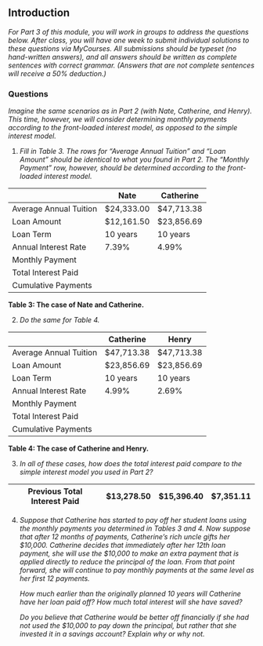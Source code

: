 
## Introduction
*For Part 3 of this module, you will work in groups to address the questions below. After class, you will have one week to submit individual solutions to these questions via MyCourses. All submissions should be typeset (no hand-written answers), and all answers should be written as complete sentences with correct grammar. (Answers that are not complete sentences will receive a 50% deduction.)*


### Questions
*Imagine the same scenarios as in Part 2 (with Nate, Catherine, and Henry). This time, however, we will consider determining monthly payments according to the front-loaded interest model, as opposed to the simple interest model.*

1. *Fill in Table 3. The rows for “Average Annual Tuition” and “Loan Amount” should be identical to what you found in Part 2. The “Monthly Payment” row, however, should be determined according to the front-loaded interest model.*

|                        | Nate       | Catherine  |
| ---------------------- | ---------- | ---------- |
| Average Annual Tuition | $24,333.00 | $47,713.38 |
| Loan Amount            | $12,161.50 | $23,856.69 |
| Loan Term              | 10 years   | 10 years   |
| Annual Interest Rate   | 7.39%      | 4.99%      |
| Monthly Payment        |            |            |
| Total Interest Paid    |            |            |
| Cumulative Payments    |            |            |
**Table 3: The case of Nate and Catherine.**


2. *Do the same for Table 4.*

|                        | Catherine  | Henry      |
| ---------------------- | ---------- | ---------- |
| Average Annual Tuition | $47,713.38 | $47,713.38 |
| Loan Amount            | $23,856.69 | $23,856.69 |
| Loan Term              | 10 years   | 10 years   |
| Annual Interest Rate   | 4.99%      | 2.69%      |
| Monthly Payment        |            |            |
| Total Interest Paid    |            |            |
| Cumulative Payments    |            |            |
**Table 4: The case of Catherine and Henry.**


3. *In all of these cases, how does the total interest paid compare to the simple interest model you used in Part 2?*

| Previous Total Interest Paid | $13,278.50 | $15,396.40 | $7,351.11 |
| ---------------------------- | ---------- | ---------- | --------- |


4. *Suppose that Catherine has started to pay off her student loans using the monthly payments you determined in Tables 3 and 4. Now suppose that after 12 months of payments, Catherine’s rich uncle gifts her $10,000. Catherine decides that immediately after her 12th loan payment, she will use the $10,000 to make an extra payment that is applied directly to reduce the principal of the loan. From that point forward, she will continue to pay monthly payments at the same level as her first 12 payments.* 
   
   *How much earlier than the originally planned 10 years will Catherine have her loan paid off? How much total interest will she have saved?* 
   
   *Do you believe that Catherine would be better off financially if she had not used the $10,000 to pay down the principal, but rather that she invested it in a savings account? Explain why or why not.*

